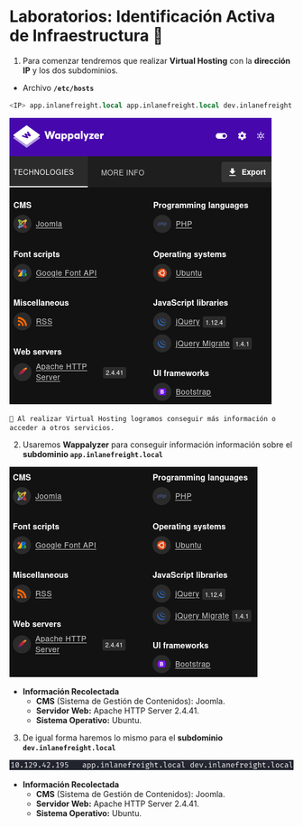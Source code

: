 # Laboratorios: Identificación Activa de Infraestructura 🏦

1. Para comenzar tendremos que realizar **Virtual Hosting** con la **dirección IP** y los dos subdominios.
- Archivo **`/etc/hosts`**

```sql
<IP> app.inlanefreight.local app.inlanefreight.local dev.inlanefreight.local
```

![wappalyzer.PNG](./assets/Activa/01-wappalyzer.png)

```
🤖 Al realizar Virtual Hosting logramos conseguir más información o acceder a otros servicios.
```

2. Usaremos **Wappalyzer** para conseguir información información sobre el **subdominio `app.inlanefreight.local`**

![wappalyzer.PNG](./assets/Activa/02-wappalyzer.png)

- **Información Recolectada**
    - **CMS** (Sistema de Gestión de Contenidos): Joomla.
    - **Servidor Web:** Apache HTTP Server 2.4.41.
    - **Sistema Operativo:** Ubuntu.

3. De igual forma haremos lo mismo para el **subdominio `dev.inlanefreight.local`**

![subdominios.PNG](./assets/Activa/03-subdominios.png)

- **Información Recolectada**
    - **CMS** (Sistema de Gestión de Contenidos): Joomla.
    - **Servidor Web:** Apache HTTP Server 2.4.41.
    - **Sistema Operativo:** Ubuntu.